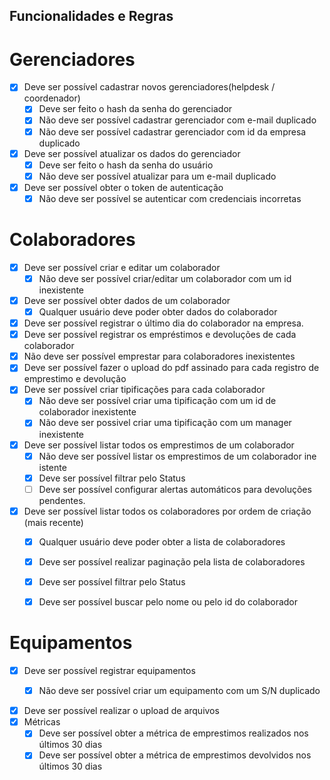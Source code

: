 ## Funcionalidades e Regras

# Gerenciadores
- [x]  Deve ser possível cadastrar novos gerenciadores(helpdesk / coordenador)
    - [x]  Deve ser feito o hash da senha do gerenciador
    - [x]  Não deve ser possível cadastrar gerenciador com e-mail duplicado
    - [x]  Não deve ser possível cadastrar gerenciador com id da empresa duplicado
- [x]  Deve ser possível atualizar os dados do gerenciador
    - [x]  Deve ser feito o hash da senha do usuário
    - [x]  Não deve ser possível atualizar para um e-mail duplicado
- [x]  Deve ser possível obter o token de autenticação
    - [x]  Não deve ser possível se autenticar com credenciais incorretas

# Colaboradores
- [x]  Deve ser possível criar e editar um colaborador
    - [x]  Não deve ser possível criar/editar um colaborador com um id inexistente
- [x]  Deve ser possível obter dados de  um colaborador
    - [x]  Qualquer usuário deve poder obter dados do colaborador
- [x]  Deve ser possível registrar o último dia do colaborador na empresa.
- [x]  Deve ser possível registrar os empréstimos e devoluções de cada colaborador
  - [x]  Não deve ser possível emprestar para colaboradores inexistentes
  - [x] Deve ser possível fazer o upload do pdf assinado para cada registro de emprestimo e devolução
- [x]  Deve ser possível criar tipificações para cada colaborador
    - [x]  Não deve ser possível criar uma tipificação com um id de colaborador inexistente
    - [x] Não deve ser possivel criar uma tipificação com um manager inexistente
- [x]  Deve ser possível listar todos os emprestimos de um colaborador
    - [x]  Não deve ser possível listar os emprestimos de um colaborador ine istente
    - [x]  Deve ser possível filtrar pelo Status
    - [ ]  Deve ser possível configurar alertas automáticos para devoluções pendentes.
- [x]  Deve ser possível listar todos os colaboradores por ordem de criação (mais recente)
    - [x]  Qualquer usuário deve poder obter a lista de colaboradores
    - [x]  Deve ser possível realizar paginação pela lista de colaboradores
    - [x]  Deve ser possível filtrar pelo Status
    - [x]  Deve ser possível buscar pelo nome ou pelo id do colaborador


# Equipamentos
- [x]  Deve ser possível registrar equipamentos
    - [x]  Não deve ser possível criar um equipamento com um S/N duplicado


- [x]  Deve ser possível realizar o upload de arquivos
- [x]  Métricas
    - [x]  Deve ser possível obter a métrica de emprestimos realizados nos últimos 30 dias
    - [x]  Deve ser possível obter a métrica de emprestimos devolvidos nos últimos 30 dias